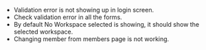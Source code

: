 - Validation error is not showing up in login screen.
- Check validation error in all the forms.
- By default No Workspace selected is showing, it should show the selected workspace.
- Changing member from members page is not working.
